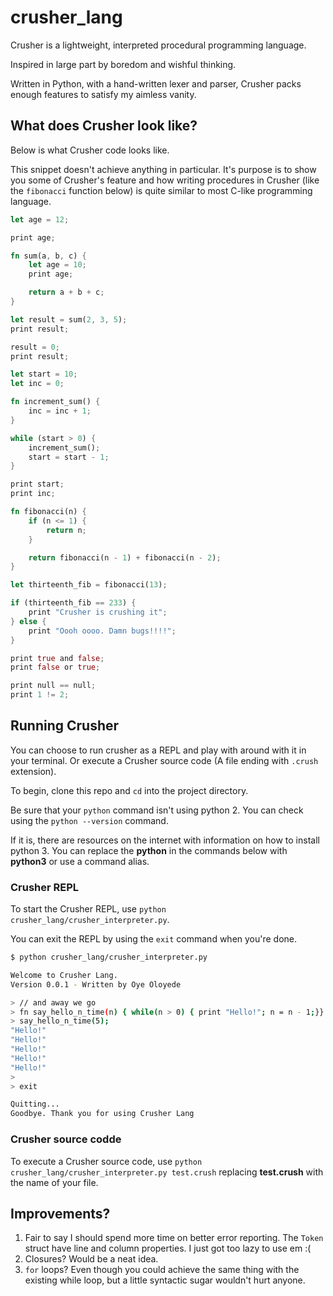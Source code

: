 # crusher_lang

Crusher is a lightweight, interpreted procedural programming language.

Inspired in large part by boredom and wishful thinking.

Written in Python, with a hand-written lexer and parser, Crusher packs enough features to satisfy my aimless vanity.

## What does Crusher look like?

Below is what Crusher code looks like.

This snippet doesn't achieve anything in particular.
It's purpose is to show you some of Crusher's feature and how writing procedures in Crusher (like the `fibonacci` function below) is quite similar to most C-like programming language.

```rust
let age = 12;

print age;

fn sum(a, b, c) {
    let age = 10;
    print age;

    return a + b + c;
}

let result = sum(2, 3, 5);
print result;

result = 0;
print result;

let start = 10;
let inc = 0;

fn increment_sum() {
    inc = inc + 1;
}

while (start > 0) {
    increment_sum();
    start = start - 1;
}

print start;
print inc;

fn fibonacci(n) {
    if (n <= 1) {
        return n;
    }

    return fibonacci(n - 1) + fibonacci(n - 2);
}

let thirteenth_fib = fibonacci(13);

if (thirteenth_fib == 233) {
    print "Crusher is crushing it";
} else {
    print "Oooh oooo. Damn bugs!!!!";
}

print true and false;
print false or true;

print null == null;
print 1 != 2;
```

## Running Crusher

You can choose to run crusher as a REPL and play with around with it in your terminal.
Or execute a Crusher source code (A file ending with `.crush` extension).

To begin, clone this repo and `cd` into the project directory.

Be sure that your `python` command isn't using python 2.
You can check using the `python --version` command.

If it is, there are resources on the internet with information on how to install python 3. You can replace the **python** in the commands below with **python3** or use a command alias.

### Crusher REPL
To start the Crusher REPL, use `python crusher_lang/crusher_interpreter.py`.

You can exit the REPL by using the `exit` command when you're done.

```bash
$ python crusher_lang/crusher_interpreter.py

Welcome to Crusher Lang.
Version 0.0.1 - Written by Oye Oloyede

> // and away we go
> fn say_hello_n_time(n) { while(n > 0) { print "Hello!"; n = n - 1;}}
> say_hello_n_time(5);
"Hello!"
"Hello!"
"Hello!"
"Hello!"
"Hello!"
>
> exit

Quitting...
Goodbye. Thank you for using Crusher Lang

```

### Crusher source codde
To execute a Crusher source code, use `python crusher_lang/crusher_interpreter.py test.crush` replacing ****test.crush**** with the name of your file.

## Improvements?
1. Fair to say I should spend more time on better error reporting. The `Token` struct have line and column properties. I just got too lazy to use em :(
2. Closures? Would be a neat idea.
3. `for` loops? Even though you could achieve the same thing with the existing while loop, but a little syntactic sugar wouldn't hurt anyone.
